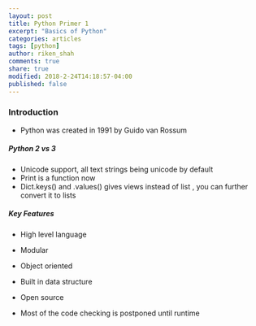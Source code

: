 ```yaml
---
layout: post
title: Python Primer 1
excerpt: "Basics of Python"
categories: articles
tags: [python]
author: riken_shah
comments: true
share: true
modified: 2018-2-24T14:18:57-04:00
published: false
---
```


### Introduction

- Python was created in 1991 by Guido van Rossum

##### Python 2 vs 3

- Unicode support, all text strings being unicode by default
- Print is a function now
- Dict.keys() and .values() gives views instead of list , you can further convert it to lists

##### Key Features

- High level language
- Modular
- Object oriented 
- Built in data structure
- Open source

- Most of the code checking is postponed until runtime


